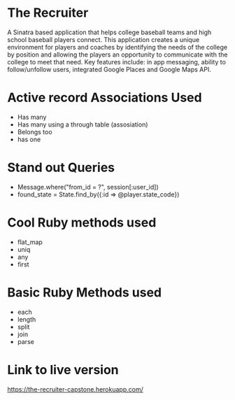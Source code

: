 
#  The Recruiter
A Sinatra based application that helps college baseball teams and high school baseball players connect. This application creates a unique environment for players and coaches by identifying the needs of the college by position and allowing the players an opportunity to communicate with the college to meet that need. Key features include: in app messaging, ability to follow/unfollow users, integrated Google Places and Google Maps API.

# Active record Associations Used 
- Has many
- Has many using a through table (assosiation)
- Belongs too
- has one

# Stand out Queries
- Message.where("from_id = ?", session[:user_id])
- found_state = State.find_by({:id => @player.state_code})

# Cool Ruby methods used
- flat_map
- uniq
- any
- first

# Basic Ruby Methods used
- each
- length
- split
- join
- parse


# Link to live version
https://the-recruiter-capstone.herokuapp.com/
